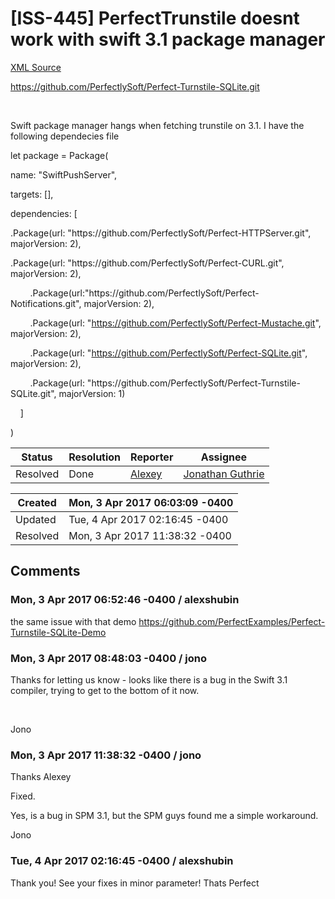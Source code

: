 # [ISS-445] PerfectTrunstile doesnt work with swift 3.1 package manager

[XML Source](../xml/ISS-445.xml)
<p><p><a href="https://github.com/PerfectlySoft/Perfect-Turnstile-SQLite.git" class="external-link" rel="nofollow">https://github.com/PerfectlySoft/Perfect-Turnstile-SQLite.git</a></p>

<p> </p>

<p>Swift package manager hangs when fetching trunstile on 3.1. I have the following dependecies file</p>

<p>let package = Package(</p>

<p>name: "SwiftPushServer",</p>

<p>targets: [],</p>

<p>dependencies: [</p>

<p>.Package(url: "https://github.com/PerfectlySoft/Perfect-HTTPServer.git", majorVersion: 2),</p>

<p>.Package(url: "https://github.com/PerfectlySoft/Perfect-CURL.git", majorVersion: 2),</p>

<p>        .Package(url:"https://github.com/PerfectlySoft/Perfect-Notifications.git", majorVersion: 2),</p>

<p>        .Package(url: "<a href="https://github.com/PerfectlySoft/Perfect-Mustache.git" class="external-link" rel="nofollow">https://github.com/PerfectlySoft/Perfect-Mustache.git</a>", majorVersion: 2),</p>

<p>        .Package(url: "<a href="https://github.com/PerfectlySoft/Perfect-SQLite.git" class="external-link" rel="nofollow">https://github.com/PerfectlySoft/Perfect-SQLite.git</a>", majorVersion: 2),</p>

<p>        .Package(url: "https://github.com/PerfectlySoft/Perfect-Turnstile-SQLite.git", majorVersion: 1)</p>

<p>    ]</p>

<p>)</p></p>





Status|Resolution|Reporter|Assignee
------|----------|--------|--------
Resolved|Done|[Alexey](AlexShubin)|[Jonathan Guthrie]($jono)





Created|Mon, 3 Apr 2017 06:03:09 -0400
-------|--------------
Updated|Tue, 4 Apr 2017 02:16:45 -0400
Resolved|Mon, 3 Apr 2017 11:38:32 -0400


## Comments




### Mon, 3 Apr 2017 06:52:46 -0400 / alexshubin 

<p><p>the same issue with that demo <a href="https://github.com/PerfectExamples/Perfect-Turnstile-SQLite-Demo" class="external-link" rel="nofollow">https://github.com/PerfectExamples/Perfect-Turnstile-SQLite-Demo</a></p></p>


### Mon, 3 Apr 2017 08:48:03 -0400 / jono 

<p><p>Thanks for letting us know - looks like there is a bug in the Swift 3.1 compiler, trying to get to the bottom of it now.</p>

<p> </p>

<p>Jono</p></p>


### Mon, 3 Apr 2017 11:38:32 -0400 / jono 

<p><p>Thanks Alexey</p>

<p>Fixed.</p>

<p>Yes, is a bug in SPM 3.1, but the SPM guys found me a simple workaround.</p>

<p>Jono</p></p>


### Tue, 4 Apr 2017 02:16:45 -0400 / alexshubin 

<p><p>Thank you! See your fixes in minor parameter! Thats Perfect <img class="emoticon" src="http://jira.perfect.org:8080/images/icons/emoticons/smile.png" height="16" width="16" align="absmiddle" alt="" border="0"/></p></p>


